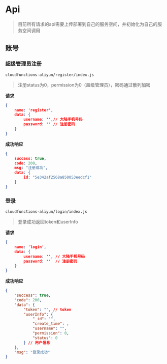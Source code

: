 # Api

> 目前所有请求的api需要上传部署到自己的服务空间，并初始化为自己的服务空间调用

## 账号

### 超级管理员注册

`cloudfunctions-aliyun/register/index.js`

> 注册status为0，permission为0（超级管理员），密码通过散列加密

**请求**

```json
{
    name: 'register',
    data: {
        username: '',// 大陆手机号码
        password: '' // 注册密码
    }
}

```

**成功响应**

```json
{
	success: true,
	code: 200,
	msg: "注册成功",
	data: {
		id: "5e342af2568a850053eedcf1"
	}
}
```

### 登录

`cloudfunctions-aliyun/login/index.js`

> 登录成功返回token和userInfo

**请求**

```json
{
    name: 'login',
    data: {
        username: '', // 大陆手机号码
        password: ''  // 注册密码
    }
}
```

**成功响应**

```json
{
    "success": true,
    "code": 200,
    "data": {
        "token": "", // token
        "userInfo": {
            "_id": "",
            "create_time": ,
            "username": "",
            "permission": 0,
            "status": 0
        } // 用户信息
    },
    "msg": "登录成功"
}
```

### 